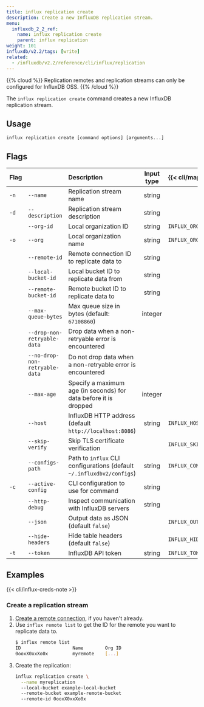```yaml
---
title: influx replication create
description: Create a new InfluxDB replication stream.
menu:
  influxdb_2_2_ref:
    name: influx replication create
    parent: influx replication
weight: 101
influxdb/v2.2/tags: [write]
related:
  - /influxdb/v2.2/reference/cli/influx/replication
---
```


{{% cloud %}}
Replication remotes and replication streams can only be configured for InfluxDB OSS.
{{% /cloud %}}


The `influx replication create` command creates a new InfluxDB replication stream.

## Usage
```   
influx replication create [command options] [arguments...]
```

## Flags

| Flag |                                | Description                                                           | Input type | {{< cli/mapped >}}    |
| :--- | :----------------------------- | :-------------------------------------------------------------------- | :--------: | :-------------------- |
| `-n` | `--name`                       | Replication stream name                                               |   string   |                       |
| `-d` | `--description`                | Replication stream description                                        |   string   |                       |
|      | `--org-id`                     | Local organization ID                                                 |   string   | `INFLUX_ORG_ID`       |
| `-o` | `--org`                        | Local organization name                                               |   string   | `INFLUX_ORG`          |
|      | `--remote-id`                  | Remote connection ID to replicate data to                             |   string   |                       |
|      | `--local-bucket-id`               | Local bucket ID to replicate data from                                |   string   |                       |
|      | `--remote-bucket-id`              | Remote bucket ID to replicate data to                                 |   string   |                       |
|      | `--max-queue-bytes`            | Max queue size in bytes (default: `67108860`)                         |  integer   |                       |
|      | `--drop-non-retryable-data`    | Drop data when a non-retryable error is encountered                   |            |                       |
|      | `--no-drop-non-retryable-data` | Do not drop data when a non-retryable error is encountered            |            |                       |
|      | `--max-age`                    | Specify a maximum age (in seconds) for data before it is dropped      |  integer   |                       |
|      | `--host`                       | InfluxDB HTTP address (default `http://localhost:8086`)               |   string   | `INFLUX_HOST`         |
|      | `--skip-verify`                | Skip TLS certificate verification                                     |            | `INFLUX_SKIP_VERIFY`  |
|      | `--configs-path`               | Path to `influx` CLI configurations (default `~/.influxdbv2/configs`) |   string   | `INFLUX_CONFIGS_PATH` |
| `-c` | `--active-config`              | CLI configuration to use for command                                  |   string   |                       |
|      | `--http-debug`                 | Inspect communication with InfluxDB servers                           |   string   |                       |
|      | `--json`                       | Output data as JSON (default `false`)                                 |            | `INFLUX_OUTPUT_JSON`  |
|      | `--hide-headers`               | Hide table headers (default `false`)                                  |            | `INFLUX_HIDE_HEADERS` |
| `-t` | `--token`                      | InfluxDB API token                                                    |   string   | `INFLUX_TOKEN`        |


## Examples
{{< cli/influx-creds-note >}}

### Create a replication stream

1. [Create a remote connection](/influxdb/v2.2/reference/cli/influx/remote/create/), if you haven't already.
2. Use `influx remote list` to get the ID for the remote you want to replicate data to.
   ```sh
   $ influx remote list
   ID			        Name		Org ID
   0ooxX0xxXo0x 	    myremote    [...]
   ```
3. Create the replication:
   ```sh
   influx replication create \
     --name myreplication
     --local-bucket example-local-bucket
     --remote-bucket example-remote-bucket
     --remote-id 0ooxX0xxXo0x
   ```
